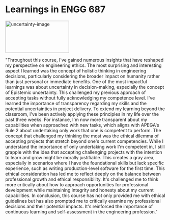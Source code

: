 # Learnings in ENGG 687

<img src="https://www.hmi.edu/wp-content/uploads/2024/01/1.png" width="200" height="100" alt="uncertainty-image"  />

<!-- There are load of things I have learnt in the past 2 months in taking this course, and I will say this learning has shaped my mindset, my outlook on seeing things from a holistic point and not just personal point. I am engineer and I need to know that what I build individually or collaboratively often times is not just for the ease of my life but for the entire human kind and I need to be empathetic about these decisions and also inclusive. They are different things that must be considered.  most tim learning

This one I beleive i accept fully and I have already incorporated in my life in the past 3 weeks and it has been helpful, made me more transparent.
Before now I use to think accepting or jumping on any task is something to be proud about but after taking the first few classes especially the lecture where we were taught about uncertainty - Normative uncertainty the different types where we learnt about the Epistemic uncertainty. "What do we know?"" First the dictionary meaning of Epistemic is relating to knowledge and Epistemicology is the study of knowledge acquisition. I normally would accept project that I am not currently competent at but with the hope that I would grasp the knowledge or find someone that knows a lot about the subject topic and might be able to put me through. But only looking at the bigger picture if project owner was to ask me about the expected delivery I always come up with vague delivery date this create a lot of uncertainty for me "project owner is not aware I am not competent" they just assume the project will be done at the delivery time and not consiwer the uncertainty of my not delivery. "Uncertainty in decision making is not nece"

Where did i learn this?
I learnt from my environemtn I often see my brother colect project he wasn't competent/well skilled at but hewill end up collecting it and delivering this proiject but not art rthe required time. He was only concerned avbout delivery the project and not

 and  But on knowiung the RULE 2 of APEGA "professional engineers and geoscientists shall undertake only work that they are compet3ent to perform by the virtue of their trainign and experience. themselves with integrity, honesty, fairness and objectivity in their professional activities"

 Challanged my thinking?

 Every bone and fiber in me still thinks accepting this project since you have the intention in perfoming them in still morally right. The quetion when do we decide cross road of accepting a poroject. Scenerio, I have been trained to write a software but I have never written a production based projeect =. Do i accept this request or do i tell my employer that I am capable or I just tell them i am can'tbecause I have not been trained to wrtite this large codebase. It is a grtay area and I beleive most employers opnky want to employee people that will challange themselve. As yo can see this crates a big convern. -->

 "Throughout this course, I've gained numerous insights that have reshaped my perspective on engineering ethics. The most surprising and interesting aspect I learned was the concept of holistic thinking in engineering decisions, particularly considering the broader impact on humanity rather than just personal or immediate benefits.
One of the most impactful learnings was about uncertainty in decision-making, especially the concept of Epistemic uncertainty. This challenged my previous approach of accepting tasks without fully acknowledging my competence level. I've learned the importance of transparency regarding my skills and the potential uncertainties in project delivery.
To extend my learning beyond the classroom, I've been actively applying these principles in my life over the past three weeks. For instance, I'm now more transparent about my capabilities when approached with new tasks, which aligns with APEGA's Rule 2 about undertaking only work that one is competent to perform.
The concept that challenged my thinking the most was the ethical dilemma of accepting projects that stretch beyond one's current competencies. While I understand the importance of only undertaking work I'm competent in, I still grapple with the idea that accepting challenging projects with the intention to learn and grow might be morally justifiable. This creates a gray area, especially in scenarios where I have the foundational skills but lack specific experience, such as writing production-level software for the first time.
This ethical consideration has led me to reflect deeply on the balance between professional growth and ethical responsibility. It's challenged me to think more critically about how to approach opportunities for professional development while maintaining integrity and honesty about my current capabilities.
In conclusion, this course has not only provided me with ethical guidelines but has also prompted me to critically examine my professional decisions and their potential impacts. It's reinforced the importance of continuous learning and self-assessment in the engineering profession."
